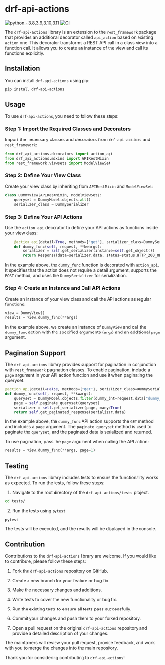 # drf-api-actions

[![python - 3.8,3.9,3.10,3.11](https://img.shields.io/badge/python-3.8%2C3.9%2C3.10%2C3.11-blue)](https://)
[![CI](https://github.com/Ori-Roza/drf-api-actions/actions/workflows/tests.yaml/badge.svg?branch=master)](https://github.com/Ori-Roza/drf-api-actions/actions/workflows/tests.yaml)



The `drf-api-actions` library is an extension to the `rest_framework` package that provides an additional decorator called `api_action` based on existing `action` one.
This decorator transforms a REST API call in a class view into a function call. It allows you to create an instance of the view and call its functions explicitly.

## Installation

You can install `drf-api-actions` using pip:

```shell
pip install drf-api-actions
```

## Usage

To use `drf-api-actions`, you need to follow these steps:

### Step 1: Import the Required Classes and Decorators

Import the necessary classes and decorators from `drf-api-actions` and `rest_framework`:

```python
from drf_api_actions.decorators import action_api
from drf_api_actions.mixins import APIRestMixin
from rest_framework.viewsets import ModelViewSet
```

### Step 2: Define Your View Class

Create your view class by inheriting from `APIRestMixin` and `ModelViewSet`:

```python
class DummyView(APIRestMixin, ModelViewSet):
    queryset = DummyModel.objects.all()
    serializer_class = DummySerializer
```

### Step 3: Define Your API Actions

Use the `action_api` decorator to define your API actions as functions inside your view class:

```python
    @action_api(detail=True, methods=["get"], serializer_class=DummySerializer)
    def dummy_func(self, request, **kwargs):
        serializer = self.get_serializer(instance=self.get_object())
        return Response(data=serializer.data, status=status.HTTP_200_OK)
```

In the example above, the `dummy_func` function is decorated with `action_api`. It specifies that the action does not require a detail argument, supports the `POST` method, and uses the `DummySerializer` for serialization.

### Step 4: Create an Instance and Call API Actions

Create an instance of your view class and call the API actions as regular functions:

```python
view = DummyView()
results = view.dummy_func(**args)
```

In the example above, we create an instance of `DummyView` and call the `dummy_func` action with the specified arguments (`args`) and an additional `page` argument.

## Pagination Support

The `drf-api-actions` library provides support for pagination in conjunction with `rest_framework` pagination classes. To enable pagination, include a `page` argument in your API action function and use it when paginating the queryset.

```python
@action_api(detail=False, methods=["get"], serializer_class=DummySerializer)
def dummy_func(self, request, **kwargs):
    queryset = DummyModel.objects.filter(dummy_int=request.data["dummy_int"]).order_by("id")
    page = self.paginate_queryset(queryset)
    serializer = self.get_serializer(page, many=True)
    return self.get_paginated_response(serializer.data)
```

In the example above, the `dummy_func` API action supports the `GET` method and includes a `page` argument. The `paginate_queryset` method is used to paginate the `queryset`, and the paginated data is serialized and returned.

To use pagination, pass the `page` argument when calling the API action:

```python
results = view.dummy_func(**args, page=1)
```

## Testing

The `drf-api-actions` library includes tests to ensure the functionality works as expected. To run the tests, follow these steps:

1. Navigate to the root directory of the `drf-api-actions/tests` project.
```bash
cd tests/
```

2. Run the tests using `pytest`

 ```shell
 pytest
 ```

The tests will be executed, and the results will be displayed in the console.

## Contribution

Contributions to the `drf-api-actions` library are welcome. If you would like to contribute, please follow these steps:

1. Fork the `drf-api-actions` repository on GitHub.

2. Create a new branch for your feature or bug fix.

3. Make the necessary changes and additions.

4. Write tests to cover the new functionality or bug fix.

5. Run the existing tests to ensure all tests pass successfully.

6. Commit your changes and push them to your forked repository.

7. Open a pull request on the original `drf-api-actions` repository and provide a detailed description of your changes.

The maintainers will review your pull request, provide feedback, and work with you to merge the changes into the main repository.

Thank you for considering contributing to `drf-api-actions`!
